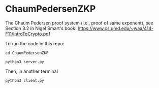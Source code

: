 # ChaumPedersenZKP
The Chaum Pedersen proof system (i.e., proof of same exponent), see Section 3.2 in Nigel Smart's book: https://www.cs.umd.edu/~waa/414-F11/IntroToCrypto.pdf

To run the code in this repo:

`cd ChaumPedersenZKP`

`python3 server.py`

Then, in another terminal

`python3 client.py`


